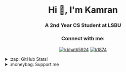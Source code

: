 <h1 align="center">Hi 👋, I'm Kamran</h1>
<h3 align="center">A 2nd Year CS Student at LSBU</h3>

<h3 align="center">Connect with me:</h3>
<p align="center">
<a
 href="https://linkedin.com/in/kbhatti5924" target="blank"><img 
align="center" 
src="https://img.shields.io/badge/LinkedIn-0077B5?style=for-the-badge&logo=linkedin&logoColor=white"
 alt="kbhatti5924" /></a>
<a 
href="https://www.hackerrank.com/k1874" target="blank"><img 
align="center" 
src="https://img.shields.io/badge/-Hackerrank-2EC866?style=for-the-badge&logo=HackerRank&logoColor=white"
 alt="k1874"/></a></p>
<details>
 <summary>:zap: GitHub Stats!</summary>
<!--START_SECTION:waka-->
📊 **This Week I Spent My Time On** 

```text
⌚︎ Time Zone: Europe/London

💬 Programming Languages: 
Python                   3 hrs 39 mins       ███████████████░░░░░░░░░░   61.11% 
JavaScript               40 mins             ██░░░░░░░░░░░░░░░░░░░░░░░   11.42% 
Markdown                 32 mins             ██░░░░░░░░░░░░░░░░░░░░░░░   9.15% 
YAML                     30 mins             ██░░░░░░░░░░░░░░░░░░░░░░░   8.6% 
Text                     13 mins             █░░░░░░░░░░░░░░░░░░░░░░░░   3.86%

🔥 Editors: 
VS Code                  5 hrs 50 mins       ████████████████████████░   97.84% 
Word                     7 mins              ░░░░░░░░░░░░░░░░░░░░░░░░░   2.16%

🐱‍💻 Projects: 
flappyai                 2 hrs 45 mins       ███████████░░░░░░░░░░░░░░   46.28% 
BotWebService            1 hr 28 mins        ██████░░░░░░░░░░░░░░░░░░░   24.69% 
blog                     47 mins             ███░░░░░░░░░░░░░░░░░░░░░░   13.25% 
ghbot                    43 mins             ███░░░░░░░░░░░░░░░░░░░░░░   12.2% 
Unknown Project          12 mins             █░░░░░░░░░░░░░░░░░░░░░░░░   3.57%

💻 Operating System: 
Windows                  5 hrs 58 mins       █████████████████████████   100.0%

```

**I Mostly Code in Python** 

```text
Python                   3 repos             ██████░░░░░░░░░░░░░░░░░░░   25.0% 
Java                     3 repos             ██████░░░░░░░░░░░░░░░░░░░   25.0% 
JavaScript               2 repos             ████░░░░░░░░░░░░░░░░░░░░░   16.67% 
Jupyter Notebook         1 repo              ██░░░░░░░░░░░░░░░░░░░░░░░   8.33% 
Shell                    1 repo              ██░░░░░░░░░░░░░░░░░░░░░░░   8.33%

```



 Last Updated on 18/08/2021
<!--END_SECTION:waka-->
</details>
<details>
<summary>:moneybag: Support me</summary>

[![ko-fi](https://www.ko-fi.com/img/githubbutton_sm.svg)](https://ko-fi.com/P5P12XM2D)

<noscript><a href="https://liberapay.com/k5924/donate"><img alt="Donate using Liberapay" src="https://liberapay.com/assets/widgets/donate.svg"></a></noscript>

<p><a href="https://www.buymeacoffee.com/k5924">
<img align="left" src="https://cdn.buymeacoffee.com/buttons/v2/default-yellow.png" height="50" width="210" alt="k5924" /></a></p><br><br>
</details>





